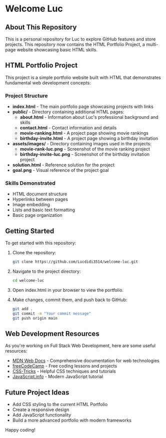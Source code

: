 # Welcome Luc

## About This Repository
This is a personal repository for Luc to explore GitHub features and store projects. This repository now contains the HTML Portfolio Project, a multi-page website showcasing basic HTML skills.

## HTML Portfolio Project
This project is a simple portfolio website built with HTML that demonstrates fundamental web development concepts:

### Project Structure
- **index.html** - The main portfolio page showcasing projects with links
- **public/** - Directory containing additional HTML pages:
  - **about.html** - Information about Luc's professional background and skills
  - **contact.html** - Contact information and details
  - **movie-ranking.html** - A project page showing movie rankings
  - **birthday-invite.html** - A project page showing a birthday invitation
- **assets/images/** - Directory containing images used in the projects:
  - **movie-rank-luc.png** - Screenshot of the movie ranking project
  - **birthday-invite-luc.png** - Screenshot of the birthday invitation project
- **solution.html** - Reference solution for the project
- **goal.png** - Visual reference of the project goal

### Skills Demonstrated
- HTML document structure
- Hyperlinks between pages
- Image embedding
- Lists and basic text formatting
- Basic page organization

## Getting Started
To get started with this repository:

1. Clone the repository:
   ```bash
   git clone https://github.com/Lucdidi3514/welcome-luc.git
   ```

2. Navigate to the project directory:
   ```bash
   cd welcome-luc
   ```

3. Open index.html in your browser to view the portfolio.

4. Make changes, commit them, and push back to GitHub:
   ```bash
   git add .
   git commit -m "Your commit message"
   git push origin main
   ```

## Web Development Resources
As you're working on Full Stack Web Development, here are some useful resources:

- [MDN Web Docs](https://developer.mozilla.org/en-US/) - Comprehensive documentation for web technologies
- [freeCodeCamp](https://www.freecodecamp.org/) - Free coding lessons and projects
- [CSS-Tricks](https://css-tricks.com/) - Helpful CSS techniques and tutorials
- [JavaScript.info](https://javascript.info/) - Modern JavaScript tutorial

## Future Project Ideas
- Add CSS styling to the current HTML Portfolio
- Create a responsive design
- Add JavaScript functionality
- Build a more advanced portfolio with modern frameworks

Happy coding!
